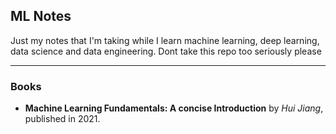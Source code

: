 ## ML Notes

Just my notes that I'm taking while I learn machine learning, deep learning, data science and data engineering. Dont take this repo too seriously please

---
### Books

- **Machine Learning Fundamentals: A concise Introduction** by *Hui Jiang*, published in 2021.